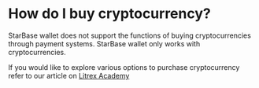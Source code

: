 # How do I buy cryptocurrency?

StarBase wallet does not support the functions of buying cryptocurrencies through payment systems. StarBase wallet only works with cryptocurrencies.

If you would like to explore various options to purchase cryptocurrency refer to our article on [Litrex Academy](https://litrex.academy/en/fundamentals/en/6-buying-cryptocurrency-basics.md)
